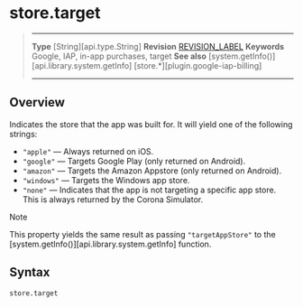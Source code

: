 
# store.target

> --------------------- ------------------------------------------------------------------------------------------
> __Type__              [String][api.type.String]
> __Revision__          [REVISION_LABEL](REVISION_URL)
> __Keywords__          Google, IAP, in-app purchases, target
> __See also__			[system.getInfo()][api.library.system.getInfo]
>						[store.*][plugin.google-iap-billing]
> --------------------- ------------------------------------------------------------------------------------------


## Overview

Indicates the store that the app was built for. It will yield one of the following strings:

* `"apple"` — Always returned on iOS.
* `"google"` — Targets Google Play (only returned on Android).
* `"amazon"` — Targets the Amazon Appstore (only returned on Android).
* `"windows"` — Targets the Windows app store.
* `"none"` — Indicates that the app is not targeting a specific app store. This is always returned by the Corona Simulator.

<div class="guide-notebox">
<div class="notebox-title">Note</div>

This property yields the same result as passing `"targetAppStore"` to the [system.getInfo()][api.library.system.getInfo] function.

</div>


## Syntax

	store.target

